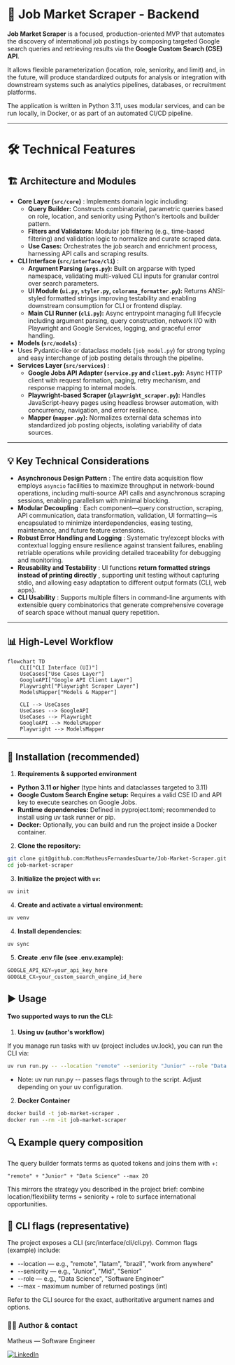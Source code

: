 # 🧠 Job Market Scraper - Backend

**Job Market Scraper** is a focused, production-oriented MVP that automates the discovery of international job postings by composing targeted Google search queries and retrieving results via the **Google Custom Search (CSE) API**.

It allows flexible parameterization (location, role, seniority, and limit) and, in the future, will produce standardized outputs for analysis or integration with downstream systems such as analytics pipelines, databases, or recruitment platforms.

The application is written in Python 3.11, uses modular services, and can be run locally, in Docker, or as part of an automated CI/CD pipeline.

---

# 🛠️ Technical Features

## 🏗️ Architecture and Modules

* **Core Layer (`src/core`)** : Implements domain logic including:
  * **Query Builder:** Constructs combinatorial, parametric queries based on role, location, and seniority using Python's itertools and builder pattern.
  * **Filters and Validators:** Modular job filtering (e.g., time-based filtering) and validation logic to normalize and curate scraped data.
  * **Use Cases:** Orchestrates the job search and enrichment process, harnessing API calls and scraping results.
* **CLI Interface (`src/interface/cli`)** :
  * **Argument Parsing (`args.py`):** Built on argparse with typed namespace, validating multi-valued CLI inputs for granular control over search parameters.
  * **UI Module (`ui.py`, `styler.py`, `colorama_formatter.py`):** Returns ANSI-styled formatted strings improving testability and enabling downstream consumption for CLI or frontend display.
  * **Main CLI Runner (`cli.py`):** Async entrypoint managing full lifecycle including argument parsing, query construction, network I/O with Playwright and Google Services, logging, and graceful error handling.
* **Models (`src/models`)** :
* Uses Pydantic-like or dataclass models (`job_model.py`) for strong typing and easy interchange of job posting details through the pipeline.
* **Services Layer (`src/services`)** :
  * **Google Jobs API Adapter (`service.py` and `client.py`):** Async HTTP client with request formation, paging, retry mechanism, and response mapping to internal models.
  * **Playwright-based Scraper (`playwright_scraper.py`):** Handles JavaScript-heavy pages using headless browser automation, with concurrency, navigation, and error resilience.
  * **Mapper (`mapper.py`):** Normalizes external data schemas into standardized job posting objects, isolating variability of data sources.

---

## 💡 Key Technical Considerations

* **Asynchronous Design Pattern** :
  The entire data acquisition flow employs `asyncio` facilities to maximize throughput in network-bound operations, including multi-source API calls and asynchronous scraping sessions, enabling parallelism with minimal blocking.
* **Modular Decoupling** :
  Each component—query construction, scraping, API communication, data transformation, validation, UI formatting—is encapsulated to minimize interdependencies, easing testing, maintenance, and future feature extensions.
* **Robust Error Handling and Logging** :
  Systematic try/except blocks with contextual logging ensure resilience against transient failures, enabling retriable operations while providing detailed traceability for debugging and monitoring.
* **Reusability and Testability** :
  UI functions  **return formatted strings instead of printing directly** , supporting unit testing without capturing stdio, and allowing easy adaptation to different output formats (CLI, web apps).
* **CLI Usability** :
  Supports multiple filters in command-line arguments with extensible query combinatorics that generate comprehensive coverage of search space without manual query repetition.

---

## 📊 High-Level Workflow

```mermaid
flowchart TD
    CLI["CLI Interface (UI)"]
    UseCases["Use Cases Layer"]
    GoogleAPI["Google API Client Layer"]
    Playwright["Playwright Scraper Layer"]
    ModelsMapper["Models & Mapper"]

    CLI --> UseCases
    UseCases --> GoogleAPI
    UseCases --> Playwright
    GoogleAPI --> ModelsMapper
    Playwright --> ModelsMapper
```

---

## 🧩 Installation (recommended)

1. **Requirements & supported environment**

- **Python 3.11 or higher** (type hints and dataclasses targeted to 3.11)
- **Google Custom Search Engine setup:** Requires a valid CSE ID and API key to execute searches on Google Jobs.
- **Runtime dependencies:** Defined in pyproject.toml; recommended to install using uv task runner or pip.
- **Docker:** Optionally, you can build and run the project inside a Docker container.

2. **Clone the repository:**

```bash
git clone git@github.com:MatheusFernandesDuarte/Job-Market-Scraper.git
cd job-market-scraper
```

3. **Initialize the project with ``uv``:**

```bash
uv init
```

4. **Create and activate a virtual environment:**

```bash
uv venv
```

4. **Install dependencies:**

```python
uv sync
```

5. **Create .env file (see .env.example):**

```python
GOOGLE_API_KEY=your_api_key_here
GOOGLE_CX=your_custom_search_engine_id_here
```

## ▶️ Usage

#### Two supported ways to run the CLI:

1. **Using uv (author's workflow)**

If you manage run tasks with uv (project includes uv.lock), you can run the CLI via:

```bash
uv run run.py -- --location "remote" --seniority "Junior" --role "Data Science" --max 20
```

- Note: uv run run.py -- passes flags through to the script. Adjust depending on your uv configuration.

2. **Docker Container**

```bash
docker build -t job-market-scraper .
docker run --rm -it job-market-scraper
```

## 🔍 Example query composition

The query builder formats terms as quoted tokens and joins them with +:

```arduino
"remote" + "Junior" + "Data Science" --max 20
```

This mirrors the strategy you described in the project brief: combine location/flexibility terms + seniority + role to surface international opportunities.

## 🚩 CLI flags (representative)

The project exposes a CLI (src/interface/cli/cli.py). Common flags (example) include:

- --location — e.g., "remote", "latam", "brazil", "work from anywhere"
- --seniority — e.g., "Junior", "Mid", "Senior"
- --role — e.g., "Data Science", "Software Engineer"
- --max - maximum number of returned postings (int)

Refer to the CLI source for the exact, authoritative argument names and options.

### 🧑‍💻 Author & contact

Matheus — Software Engineer

[![LinkedIn](https://img.shields.io/badge/LinkedIn-0077B5?style=for-the-badge&logo=linkedin&logoColor=white)](https://www.linkedin.com/in/matthfeeer)
